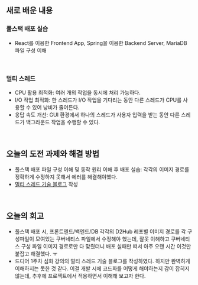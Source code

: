 ## 새로 배운 내용
### 풀스택 배포 실습
- React를 이용한 Frontend App, Spring을 이용한 Backend Server, MariaDB 파일 구성 이해
<br>

### 멀티 스레드
- CPU 활용 최적화: 여러 개의 작업을 동시에 처리 가능하다. 
- I/O 작업 최적화: 한 스레드가 I/O 작업을 기다리는 동안 다른 스레드가 CPU를 사용할 수 있어 낭비가 줄어든다.
- 응답 속도 개선: GUI 환경에서 하나의 스레드가 사용자 입력을 받는 동안 다른 스레드가 백그라운드 작업을 수행할 수 있다.
<br>

## 오늘의 도전 과제와 해결 방법
- 풀스택 배포 파일 구성 이해 및 동작 원리 이해 후 배포 실습: 각각의 이미지 경로를 정확하게 수정하지 못해서 에러를 해결해야했다.
- [멀티 스레드 기술 블로그](https://suin2history.tistory.com/entry/%EB%A9%80%ED%8B%B0-%EC%8A%A4%EB%A0%88%EB%94%A9-Multi-threading) 작성
<br>

## 오늘의 회고
- 풀스택 배포 시, 프론트엔드/백엔드/DB 각각의 D2Hub 레포별 이미지 경로를 각 구성파일이 모여있는 쿠버네티스 파일에서 수정해야 했는데, 잘못 이해하고 쿠버네티스 구성 파일 이미지 경로로만 다 맞췄더니 배포 실패만 떠서 아주 오랜 시간 이것만 붙잡고 해결했다. ㅜ
- 드디어 1주차 심화 강의의 멀티 스레드 기술 블로그를 작성하였다. 하지만 완벽하게 이해하지는 못한 것 같다. 이걸 개발 시에 코드화를 어떻게 해야하는지 감이 잡히지 않는데, 추후에 프로젝트에서 적용하면서 이해해 보고자 한다. 
